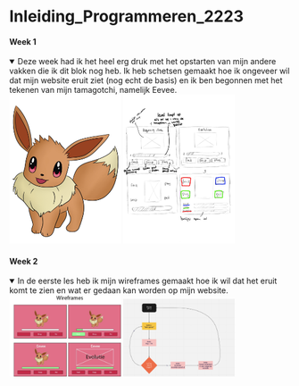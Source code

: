 # Inleiding_Programmeren_2223


#### Week 1
<details open>
  <summary>Deze week had ik het heel erg druk met het opstarten van mijn andere vakken die ik dit blok nog heb. Ik heb schetsen gemaakt hoe ik ongeveer wil dat mijn website eruit ziet (nog echt de basis) en ik ben begonnen met het tekenen van mijn tamagotchi, namelijk Eevee.</summary>

<img src="./readme-images/eeveeidle.jpg" width="200px" alt="Eevee als er geen knoppen zijn ingedrukt">
    
<img src="./readme-images/opzetwebsite.jpg" width="200px" alt="Eevee als er geen knoppen zijn ingedrukt">
   
</details>

#### Week 2
<details open>
  <summary>In de eerste les heb ik mijn wireframes gemaakt hoe ik wil dat het eruit komt te zien en wat er gedaan kan worden op mijn website.</summary>

<img src="./readme-images/Wireframes.jpg" width="200px" alt="Eevee als er geen knoppen zijn ingedrukt">

<img src="./readme-images/Flowchart.png" width="200px" alt="Eevee als er geen knoppen zijn ingedrukt">

   
</details>